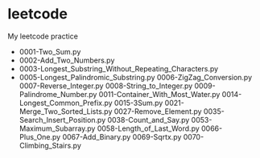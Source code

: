 # leetcode
My leetcode practice

* 0001-Two_Sum.py
* 0002-Add_Two_Numbers.py
* 0003-Longest_Substring_Without_Repeating_Characters.py
* 0005-Longest_Palindromic_Substring.py
0006-ZigZag_Conversion.py
0007-Reverse_Integer.py
0008-String_to_Integer.py
0009-Palindrome_Number.py
0011-Container_With_Most_Water.py
0014-Longest_Common_Prefix.py
0015-3Sum.py
0021-Merge_Two_Sorted_Lists.py
0027-Remove_Element.py
0035-Search_Insert_Position.py
0038-Count_and_Say.py
0053-Maximum_Subarray.py
0058-Length_of_Last_Word.py
0066-Plus_One.py
0067-Add_Binary.py
0069-Sqrtx.py
0070-Climbing_Stairs.py
